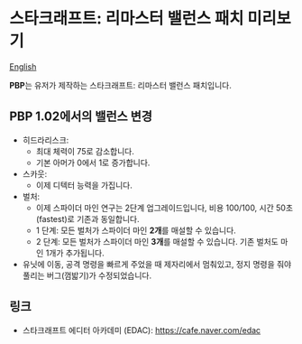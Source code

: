 # 스타크래프트: 리마스터 밸런스 패치 미리보기

[English](README.md)

**PBP**는 유저가 제작하는 스타크래프트: 리마스터 밸런스 패치입니다.

## PBP 1.02에서의 밸런스 변경

* 히드라리스크:
  * 최대 체력이 75로 감소합니다.
  * 기본 아머가 0에서 1로 증가합니다.
* 스카웃:
  * 이제 디텍터 능력을 가집니다.
* 벌처:
  * 이제 스파이더 마인 연구는 2단계 업그레이드입니다, 비용 100/100, 시간 50초(fastest)로 기존과 동일합니다.
  * 1 단계: 모든 벌처가 스파이더 마인 **2개**를 매설할 수 있습니다.
  * 2 단계: 모든 벌처가 스파이더 마인 **3개**를 매설할 수 있습니다. 기존 벌처도 마인 1개가 추가됩니다.
* 유닛에 이동, 공격 명령을 빠르게 주었을 때 제자리에서 멈춰있고, 정지 명령을 줘야 풀리는 버그(껌밟기)가 수정되었습니다.

## 링크
* 스타크래프트 에디터 아카데미 (EDAC): https://cafe.naver.com/edac

